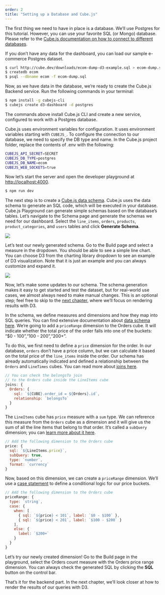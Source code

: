 ```yaml
---
order: 2
title: "Setting up a Database and Cube.js"
---
```


The first thing we need to have in place is a database. We’ll use Postgres for this tutorial. However, you can use your favorite SQL (or Mongo) database. Please refer to the [Cube.js documentation on how to connect to different databases](https://cube.dev/docs/connecting-to-the-database).

If you don’t have any data for the dashboard, you can load our sample e-commerce Postgres dataset.

```bash
$ curl http://cube.dev/downloads/ecom-dump-d3-example.sql > ecom-dump.sql
$ createdb ecom
$ psql --dbname ecom -f ecom-dump.sql
```

Now, as we have data in the database, we’re ready to create the Cube.js Backend service. Run the following commands in your terminal:

```bash
$ npm install -g cubejs-cli
$ cubejs create d3-dashboard -d postgres
```

The commands above install Cube.js CLI and create a new service, configured to work with a Postgres database.

Cube.js uses environment variables for configuration. It uses environment variables starting with `CUBEJS_`. To configure the connection to our database, we need to specify the DB type and name. In the Cube.js project folder, replace the contents of .env with the following:

```bash
CUBEJS_API_SECRET=SECRET
CUBEJS_DB_TYPE=postgres
CUBEJS_DB_NAME=ecom
CUBEJS_WEB_SOCKETS=true
```

Now let’s start the server and open the developer playground at [http://localhost:4000](http://localhost:4000).

```bash
$ npm run dev
```

The next step is to create a [Cube.js data schema](https://cube.dev/docs/getting-started-cubejs-schema). Cube.js uses the data schema to generate an SQL code, which will be executed in your database. Cube.js Playground can generate simple schemas based on the database’s tables. Let’s navigate to the Schema page and generate the schemas we need for our dashboard. Select the `line_items`, `orders`, `products`, `product_categories`, and `users` tables and click **Generate Schema**.

![](/images/2-screenshot-1.png)

Let’s test our newly generated schema. Go to the Build page and select a measure in the dropdown. You should be able to see a simple line chart. You can choose D3 from the charting library dropdown to see an example of D3 visualization. Note that it is just an example and you can always customize and expand it.

![](/images/2-screenshot-2.png)

Now, let’s make some updates to our schema. The schema generation makes it easy to get started and test the dataset, but for real-world use cases, we almost always need to make manual changes. This is an optional step; feel free to skip to the [next chapter](/rendering-chart-with-d-3-js), where we’ll focus on rendering results with D3.

In the schema, we define measures and dimensions and how they map into SQL queries. You can find extensive documentation about [data schema here](https://cube.dev/docs/getting-started-cubejs-schema). We’re going to add a `priceRange` dimension to the Orders cube. It will indicate whether the total price of the order falls into one of the buckets: “$0 - $100”, “$100 - $200”, “$200+”.

To do this, we first need to define a `price` dimension for the order. In our database, `orders` don’t have a price column, but we can calculate it based on the total price of the `line_items` inside the order. Our schema has already automatically indicated and defined a relationship between the `Orders` and `LineTimes` cubes. You can read more about [joins here](https://cube.dev/docs/joins).

```javascript
// You can check the belongsTo join
// to the Orders cube inside the LineItems cube
joins: {
  Orders: {
    sql: `${CUBE}.order_id = ${Orders}.id`,
    relationship: `belongsTo`
  }
}
```

The `LineItems` cube has `price` measure with a `sum` type. We can reference this measure from the `Orders` cube as a dimension and it will give us the sum of all the line items that belong to that order. It’s called a `subQuery` dimension; you can [learn more about it here](https://cube.dev/docs/subquery).


```javascript
// Add the following dimension to the Orders cube
price: {
  sql: `${LineItems.price}`,
  subQuery: true,
  type: `number`,
  format: `currency`
}
```

Now, based on this dimension, we can create a `priceRange` dimension. We’ll use a [case statement](https://cube.dev/docs/dimensions#parameters-case) to define a conditional logic for our price buckets.

```javascript
// Add the following dimension to the Orders cube
priceRange: {
  type: `string`,
  case: {
    when: [
      { sql: `${price} < 101`, label: `$0 - $100` },
      { sql: `${price} < 201`, label: `$100 - $200` }
    ],
    else: {
      label: `$200+`
    }
  }
}
```

Let’s try our newly created dimension! Go to the Build page in the playground, select the Orders count measure with the Orders price range dimension. You can always check the generated SQL by clicking the **SQL** button on the control bar.

That’s it for the backend part. In the next chapter, we’ll look closer at how to render the results of our queries with D3.
